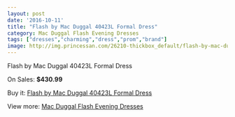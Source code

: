 ```yaml
---
layout: post
date: '2016-10-11'
title: "Flash by Mac Duggal 40423L Formal Dress"
category: Mac Duggal Flash Evening Dresses
tags: ["dresses","charming","dress","prom","brand"]
image: http://img.princessan.com/26210-thickbox_default/flash-by-mac-duggal-40423l-formal-dress.jpg
---
```

Flash by Mac Duggal 40423L Formal Dress

On Sales: **$430.99**
<a href="https://www.princessan.com/en/12052-flash-by-mac-duggal-40423l-formal-dress.html"><amp-img layout="responsive" width="600" height="600" src="//img.princessan.com/26210-thickbox_default/flash-by-mac-duggal-40423l-formal-dress.jpg" alt="Flash by Mac Duggal 40423L Formal Dress 0" /></a>

Buy it: [Flash by Mac Duggal 40423L Formal Dress](https://www.princessan.com/en/12052-flash-by-mac-duggal-40423l-formal-dress.html "Flash by Mac Duggal 40423L Formal Dress")

View more: [Mac Duggal Flash Evening Dresses](https://www.princessan.com/en/86- "Mac Duggal Flash Evening Dresses")